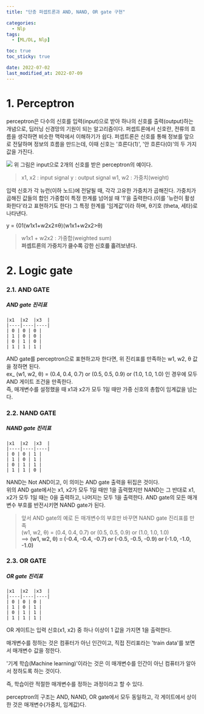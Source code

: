 ```yaml
---
title: "단층 퍼셉트론과 AND, NAND, OR gate 구현"

categories:
  - Nlp
tags:
  - [ML/DL, Nlp]

toc: true
toc_sticky: true

date: 2022-07-02
last_modified_at: 2022-07-09
---
```


# 1. Perceptron

perceptron은 다수의 신호를 입력(input)으로 받아 하나의 신호를 출력(output)하는 개념으로, 딥러닝 신경망의 기원이 되는 알고리즘이다.
퍼셉트론에서 신호란, 전류의 흐름을 생각하면 비슷한 맥락에서 이해하기가 쉽다.
퍼셉트론은 신호를 통해 정보를 앞으로 전달하며 정보의 흐름을 만드는데, 이때 신호는 '흐른다(1)', '안 흐른다(0)'의 두 가지 값을 가진다.

![](https://velog.velcdn.com/images%2Fcitizenyves%2Fpost%2F7b37e829-489e-47bc-ac92-03def184932f%2Fimage.png)
위 그림은 input으로 2개의 신호를 받은 perceptron의 예이다.

> x1​, x2 ​: input signal
> y : output signal
> w1​, w2​ : 가중치(weight)

입력 신호가 각 뉴런(이하 노드)에 전달될 때, 각각 고유한 가중치가 곱해진다.
가중치가 곱해진 값들의 합인 가중합이 특정 한계를 넘어설 때 '1'을 출력한다.(이를 '뉴런이 활성화한다'라고 표현하기도 한다)
그 특정 한계를 '임계값'이라 하며, θ기호 (theta, 세타)로 나타낸다.

y = {01​(w1​x1​+w2​x2​≤θ)(w1​x1​+w2​x2​>θ)​

> w1​x1​ + w2​x2​ : 가중합(weighted sum)  
> **퍼셉트론의 가중치가 클수록 강한 신호를 흘려보낸다.**

# 2. Logic gate

### 2.1. AND GATE

##### AND gate 진리표

```
|x1  |x2  |x3  |
|----|----|----|
| 0 | 0 | 0 |
| 1 | 0 | 0 |
| 0 | 1 | 0 |
| 1 | 1 | 1 |
```

AND gate를 perceptron으로 표현하고자 한다면, 위 진리표를 만족하는 w1​, w2​, θ 값을 정하면 된다.  
ex\_ (w1​, w2​, θ) = (0.4, 0.4, 0.7) or (0.5, 0.5, 0.9) or (1.0, 1.0, 1.0) 인 경우에 모두 AND 게이트 조건을 만족한다.  
즉, 매개변수를 설정했을 때 x1​과 x2​가 모두 1일 때만 가중 신호의 총합이 임계값을 넘는다.

### 2.2. NAND GATE

##### NAND gate 진리표

```
|x1  |x2  |x3  |
|----|----|----|
| 0 | 0 | 1 |
| 1 | 0 | 1 |
| 0 | 1 | 1 |
| 1 | 1 | 0 |
```

NAND는 Not AND이고, 이 의미는 AND gate 출력을 뒤집은 것이다.  
위의 AND gate에서는 x1​, x2​가 모두 1일 때만 1을 출력했지만 NAND는 그 반대로 x1​, x2​가 모두 1일 때는 0을 출력하고, 나머지는 모두 1을 출력한다.
AND gate의 모든 매개변수 부호를 반전시키면 NAND gate가 된다.

> 앞서 AND gate의 예로 든 매개변수의 부호만 바꾸면 NAND gate 진리표를 만족  
> (w1​, w2​, θ) = (0.4, 0.4, 0.7) or (0.5, 0.5, 0.9) or (1.0, 1.0, 1.0)  
> ==> **(w1​, w2​, θ) = (-0.4, -0.4, -0.7) or (-0.5, -0.5, -0.9) or (-1.0, -1.0, -1.0)**

### 2.3. OR GATE

##### OR gate 진리표

```
|x1  |x2  |x3  |
|----|----|----|
| 0 | 0 | 0 |
| 1 | 0 | 1 |
| 0 | 1 | 1 |
| 1 | 1 | 1 |
```

OR 게이트는 입력 신호(x1​, x2​) 중 하나 이상이 1 값을 가지면 1을 출력한다.

매개변수를 정하는 것은 컴퓨터가 아닌 인간이고, 직접 진리표라는 'train data'를 보면서 매개변수 값을 정한다.

'기계 학습(Machine learning)'이라는 것은 이 매개변수를 인간이 아닌 컴퓨터가 알아서 정하도록 하는 것이다.

즉, 학습이란 적절한 매개변수를 정하는 과정이라고 할 수 있다.

perceptron의 구조는 AND, NAND, OR gate에서 모두 동일하고, 각 게이트에서 상이한 것은 매개변수(가중치, 임계값)다.
